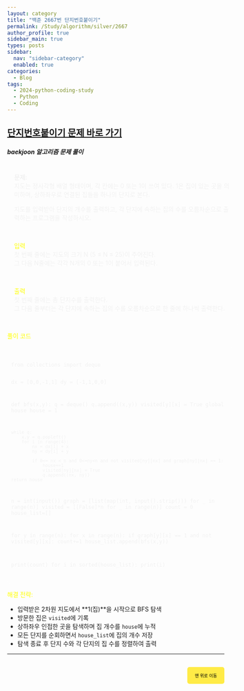 ```yaml
---
layout: category
title: "백준 2667번 단지번호붙이기"
permalink: /Study/algorithm/silver/2667
author_profile: true
sidebar_main: true
types: posts
sidebar:
  nav: "sidebar-category"
  enabled: true
categories:
  - Blog
tags:
  - 2024-python-coding-study
  - Python
  - Coding
---
```


## [단지번호붙이기 문제 바로 가기](https://www.acmicpc.net/problem/2667)

##### baekjoon 알고리즘 문제 풀이

<div style="border: 1px solid rgba(255, 255, 255, 0.2); padding: 15px; border-radius: 5px; background-color: rgba(255, 255, 255, 0.05); color: #f1f1f1; width: 100%; margin-left: 0; margin-right: 0; text-align: left;">
<b>문제:</b><br>
지도는 정사각형 배열 형태이며, 각 칸에는 0 또는 1이 쓰여 있다. 1은 집이 있는 곳을 의미하며, 상하좌우로 연결된 집들을 하나의 단지로 본다. 

지도를 입력받아 단지의 개수를 출력하고, 각 단지에 속하는 집의 수를 오름차순으로 출력하는 프로그램을 작성하시오.

<br/>

<span style="color:yellow">입력</span><br/>
첫 번째 줄에는 지도의 크기 N (5 ≤ N ≤ 25)이 주어진다.  
그 다음 N줄에는 각각 N개의 0 또는 1이 붙어서 입력된다.

<br/>

<span style="color:yellow">출력</span><br/>
첫 번째 줄에는 총 단지수를 출력한다.  
그 다음 줄부터는 각 단지에 속하는 집의 수를 오름차순으로 한 줄에 하나씩 출력한다.
</div>

<span style="color:yellow">풀이 코드</span>  
<link rel="stylesheet" href="https://cdnjs.cloudflare.com/ajax/libs/highlight.js/11.8.0/styles/atom-one-dark.min.css">
<script src="https://cdnjs.cloudflare.com/ajax/libs/highlight.js/11.8.0/highlight.min.js"></script>
<script>hljs.highlightAll();</script>
<div style="padding:8px; border: 1px solid rgba(255, 255, 255, 0.2); border-radius:5px; background-color: rgba(255, 255, 255, 0.05); color: #f1f1f1; width: 100%; margin-left: 0; margin-right: 0; text-align: left; font-family: monospace;">
  <pre><code class="python">
from collections import deque

dx = [0,0,-1,1]
dy = [-1,1,0,0]

def bfs(x,y):
    q = deque()
    q.append((x,y))
    visited[y][x] = True
    global house
    house = 1

    while q:
        x,y = q.popleft()
        for i in range(4):
            nx = dx[i] + x
            ny = dy[i] + y

            if 0<= nx < n and 0<=ny<n and not visited[ny][nx] and graph[ny][nx] == 1:
                house+=1
                visited[ny][nx] = True
                q.append((nx, ny))
    return house

n = int(input())
graph = [list(map(int, input().strip())) for _ in range(n)]
visited = [[False]*n for _ in range(n)]
count = 0
house_list=[]

for y in range(n):
    for x in range(n):
        if graph[y][x] == 1 and not visited[y][x]:
            count+=1
            house_list.append(bfs(x,y))

print(count)
for i in sorted(house_list):
    print(i)
  </code></pre>
</div>

<span style="color:yellow">해결 전략:</span><br/>

- 입력받은 2차원 지도에서 **1(집)**을 시작으로 BFS 탐색
- 방문한 집은 `visited`에 기록
- 상하좌우 인접한 곳을 탐색하며 집 개수를 `house`에 누적
- 모든 단지를 순회하면서 `house_list`에 집의 개수 저장
- 탐색 종료 후 단지 수와 각 단지의 집 수를 정렬하여 출력

---

<div style="text-align: right; margin-top: 30px;">
  <button onclick="scrollToTop()" style="
    padding: 10px 15px; 
    background-color: #FFEB46; 
    color: black; 
    border: 2px solid #FFEB46; 
    border-radius: 5px; 
    cursor: pointer; 
    font-size: 10px;">
    맨 위로 이동
  </button>
</div>

<script>
  function scrollToTop() {
    window.scrollTo({ top: 0, behavior: 'smooth' });
  }
</script>
